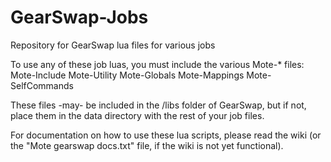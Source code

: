GearSwap-Jobs
=============

Repository for GearSwap lua files for various jobs

To use any of these job luas, you must include the various Mote-* files:
Mote-Include
Mote-Utility
Mote-Globals
Mote-Mappings
Mote-SelfCommands

These files -may- be included in the /libs folder of GearSwap, but if not, place them in the data directory with the rest of your job files.

For documentation on how to use these lua scripts, please read the wiki (or the "Mote gearswap docs.txt" file, if the wiki is not yet functional).
